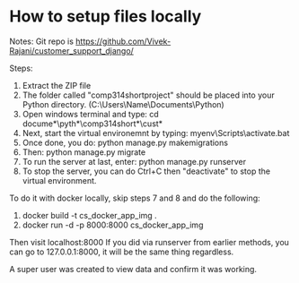 # How to setup files locally
Notes:
Git repo is https://github.com/Vivek-Rajani/customer_support_django/

Steps:
1. Extract the ZIP file
2. The folder called "comp314shortproject" should be placed into your Python directory. (C:\Users\Name\Documents\Python)
3. Open windows terminal and type: cd docume*\pyth*\comp314short*\cust* 
4. Next, start the virtual environemnt by typing: myenv\Scripts\activate.bat
5. Once done, you do: python manage.py makemigrations
6. Then: python manage.py migrate
7. To run the server at last, enter: python manage.py runserver
8. To stop the server, you can do Ctrl+C then "deactivate" to stop the virtual environment.

To do it with docker locally, skip steps 7 and 8 and do the following:
1. docker build -t cs_docker_app_img .
2. docker run -d -p 8000:8000 cs_docker_app_img

Then visit localhost:8000
If you did via runserver from earlier methods, you can go to 127.0.0.1:8000, it will be the same thing regardless.

A super user was created to view data and confirm it was working.
